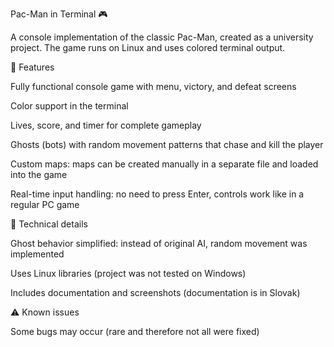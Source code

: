 Pac-Man in Terminal 🎮

A console implementation of the classic Pac-Man, created as a university project. The game runs on Linux and uses colored terminal output.

📌 Features

Fully functional console game with menu, victory, and defeat screens

Color support in the terminal

Lives, score, and timer for complete gameplay

Ghosts (bots) with random movement patterns that chase and kill the player

Custom maps: maps can be created manually in a separate file and loaded into the game

Real-time input handling: no need to press Enter, controls work like in a regular PC game

📝 Technical details

Ghost behavior simplified: instead of original AI, random movement was implemented

Uses Linux libraries (project was not tested on Windows)

Includes documentation and screenshots (documentation is in Slovak)

⚠️ Known issues

Some bugs may occur (rare and therefore not all were fixed)
